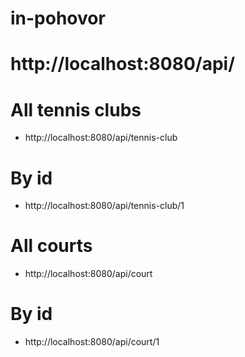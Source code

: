 # in-pohovor

# http://localhost:8080/api/

# All tennis clubs
- http://localhost:8080/api/tennis-club
# By id
- http://localhost:8080/api/tennis-club/1

# All courts
- http://localhost:8080/api/court
# By id
- http://localhost:8080/api/court/1